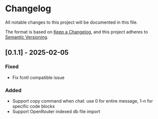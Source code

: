 # Changelog

All notable changes to this project will be documented in this file.

The format is based on [Keep a Changelog](https://keepachangelog.com/en/1.0.0/),
and this project adheres to [Semantic Versioning](https://semver.org/spec/v2.0.0.html).

## [0.1.1] - 2025-02-05

### Fixed
- Fix fcntl compatible issue

### Added
- Support copy command when chat: use 0 for entire message, 1-n for specific code blocks
- Support OpenRouter indexed db file import
